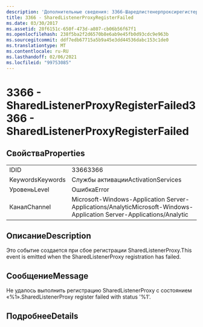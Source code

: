 ```yaml
---
description: 'Дополнительные сведения: 3366-Шаредлистенерпроксирегистерфаилед'
title: 3366 - SharedListenerProxyRegisterFailed
ms.date: 03/30/2017
ms.assetid: 28f6151c-650f-473d-a807-cb06b56f67f1
ms.openlocfilehash: 238f5ba2f2d6570b8e6ab9e45fb0d93cdc9e963b
ms.sourcegitcommit: ddf7edb67715a5b9a45e3dd44536dabc153c1de0
ms.translationtype: MT
ms.contentlocale: ru-RU
ms.lasthandoff: 02/06/2021
ms.locfileid: "99753085"
---
```

# <a name="3366---sharedlistenerproxyregisterfailed"></a><span data-ttu-id="e4eb7-103">3366 - SharedListenerProxyRegisterFailed</span><span class="sxs-lookup"><span data-stu-id="e4eb7-103">3366 - SharedListenerProxyRegisterFailed</span></span>

## <a name="properties"></a><span data-ttu-id="e4eb7-104">Свойства</span><span class="sxs-lookup"><span data-stu-id="e4eb7-104">Properties</span></span>  
  
|||  
|-|-|  
|<span data-ttu-id="e4eb7-105">ID</span><span class="sxs-lookup"><span data-stu-id="e4eb7-105">ID</span></span>|<span data-ttu-id="e4eb7-106">3366</span><span class="sxs-lookup"><span data-stu-id="e4eb7-106">3366</span></span>|  
|<span data-ttu-id="e4eb7-107">Keywords</span><span class="sxs-lookup"><span data-stu-id="e4eb7-107">Keywords</span></span>|<span data-ttu-id="e4eb7-108">Службы активации</span><span class="sxs-lookup"><span data-stu-id="e4eb7-108">ActivationServices</span></span>|  
|<span data-ttu-id="e4eb7-109">Уровень</span><span class="sxs-lookup"><span data-stu-id="e4eb7-109">Level</span></span>|<span data-ttu-id="e4eb7-110">Ошибка</span><span class="sxs-lookup"><span data-stu-id="e4eb7-110">Error</span></span>|  
|<span data-ttu-id="e4eb7-111">Канал</span><span class="sxs-lookup"><span data-stu-id="e4eb7-111">Channel</span></span>|<span data-ttu-id="e4eb7-112">Microsoft-Windows-Application Server-Applications/Analytic</span><span class="sxs-lookup"><span data-stu-id="e4eb7-112">Microsoft-Windows-Application Server-Applications/Analytic</span></span>|  
  
## <a name="description"></a><span data-ttu-id="e4eb7-113">Описание</span><span class="sxs-lookup"><span data-stu-id="e4eb7-113">Description</span></span>  

 <span data-ttu-id="e4eb7-114">Это событие создается при сбое регистрации SharedListenerProxy.</span><span class="sxs-lookup"><span data-stu-id="e4eb7-114">This event is emitted when the SharedListenerProxy registration has failed.</span></span>  
  
## <a name="message"></a><span data-ttu-id="e4eb7-115">Сообщение</span><span class="sxs-lookup"><span data-stu-id="e4eb7-115">Message</span></span>  

 <span data-ttu-id="e4eb7-116">Не удалось выполнить регистрацию SharedListenerProxy с состоянием «%1».</span><span class="sxs-lookup"><span data-stu-id="e4eb7-116">SharedListenerProxy register failed with status '%1'.</span></span>  
  
## <a name="details"></a><span data-ttu-id="e4eb7-117">Подробнее</span><span class="sxs-lookup"><span data-stu-id="e4eb7-117">Details</span></span>

